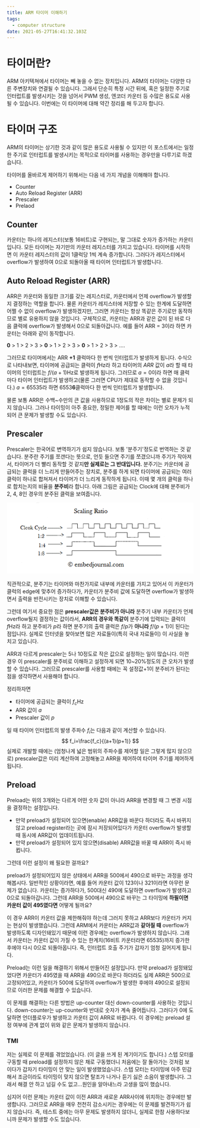 ```yaml
---
title: ARM 타이머 이해하기
tags:
  - computer structure
date: 2021-05-27T16:41:32.103Z
---
```


# 타이머란?

ARM 아키텍쳐에서 타이머는 빼 놓을 수 없는 장치입니다. ARM의 타이머는 다양한 다른 주변장치와 연결될 수 있습니다. 그래서 단순히 특정 시간 뒤에, 혹은 일정한 주기로 인터럽트를 발생시키는 것을 넘어서 PWM 생성, 엔코더 카운터 등 수많은 용도로 사용될 수 있습니다. 이번에는 이 타이머에 대해 약간 정리를 해 두고자 합니다.

# 타이머 구조

ARM의 타이머는 상기한 것과 같이 많은 용도로 사용될 수 있지만 이 포스트에서는 일정한 주기로 인터럽트를 발생시키는 목적으로 타이머를 사용하는 경우만을 다루기로 하겠습니다.

타이머를 올바르게 제어하기 위해서는 다음 네 가지 개념을 이해해야 합니다.

- Counter
- Auto Reload Register (ARR)
- Prescaler
- Prelaod

## Counter

카운터는 하나의 레지스터(보통 16비트)로 구현되는, 말 그대로 숫자가 증가하는 카운터입니다. 모든 타이머는 자기만의 카운터 레지스터를 가지고 있습니다. 타이머를 시작하면 이 카운터 레지스터의 값이 1클럭당 1씩 계속 증가합니다. 그러다가 레지스터에서 overflow가 발생하여 0으로 되돌아올 때 타이머 인터럽트가 발생합니다.

## Auto Reload Register (ARR)

ARR은 카운터와 동일한 크기를 갖는 레지스터로, 카운터에서 언제 overflow가 발생할지 결정하는 역할을 합니다. 물론 카운터가 레지스터에 저장할 수 있는 한계에 도달하면 어쩔 수 없이 overflow가 발생하겠지만, 그러면 카운터는 항상 똑같은 주기로만 동작하므로 별로 유용하지 않을 것입니다. 구체적으로, 카운터는 ARR과 같은 값이 된 바로 다음 클럭에 overflow가 발생해서 0으로 되돌아갑니다. 예를 들어 ARR = 3이라 하면 카운터는 아래와 같이 동작합니다.

**0** > 1 > 2 > 3 > **0** > 1 > 2 > 3 > **0** > 1 > 2 > 3 > ....

그러므로 타이머에서는 ARR **+1** 클럭마다 한 번씩 인터럽트가 발생하게 됩니다. 수식으로 나타내보면, 타이머에 공급되는 클럭이 $f$Hz라 하고 타이머의 $ARR$ 값이 $a$라 할 때 타이머의 인터럽트는 $f/(a+1)$Hz로 발생하게 됩니다. 그러므로 $a=0$이라 하면 매 클럭마다 타이머 인터럽트가 발생하고(물론 그러면 CPU가 제대로 동작할 수 없을 것입니다.) $a=65535$라 하면 6553**6**클럭마다 한 번씩 인터럽트가 발생합니다.

물론 보통 ARR은 수백~수만의 큰 값을 사용하므로 1정도의 작은 차이는 별로 문제가 되지 않습니다. 그러나 타이밍이 아주 중요한, 정밀한 제어를 할 때에는 이런 오차가 누적되어 큰 문제가 발생할 수도 있습니다.

## Prescaler

Prescaler는 한국어로 변역하기가 쉽지 않습니다. 보통 '분주기'정도로 번역하는 것 같습니다. 분주란 주기를 쪼갠다는 뜻으로, 언듯 들으면 주기를 쪼갰으니까 주기가 작아져서, 타이머가 더 빨리 동작할 것 같지**만 실제로는 그 반대입니다.** 분주기는 카운터에 공급되는 클럭을 더 느리게 만들어주는 장치로, 분주를 하게 되면 타이머에 공급되는 여러 클럭이 하나로 합쳐져서 타이머가 더 느리게 동작하게 됩니다. 이때 몇 개의 클럭을 하나로 합치는지의 비율을 **분주비**라 합니다. 아래 그림은 공급되는 Clock에 대해 분주비가 2, 4, 8인 경우의 분주된 클럭을 보여줍니다.

![Timer/Counter Module - A Controller Independent Guide - EmbedJournal](imgs/timer-scaling-ratio.png)

직관적으로, 분주기는 타이머와 마찬가지로 내부에 카운터를 가지고 있어서 이 카운터가 클럭의 edge에 맞추어 증가하다가, 카운터가 분주비 값에 도달하면 overflow가 발생하면서 출력을 반전시키는 장치로 이해할 수 있습니다.

그런데 여기서 중요한 점은 **prescaler값은 분주비가 아니라** 분주기 내부 카운터가 언제 overflow될지 결정하는 값이라서, **ARR의 경우와 똑같이** 분주기에 입력되는 클럭이 $f$Hz라 하고 분주비가 $p$라 하면 분주기의 출력 클럭은 $f/p$가 **아니라** $f/(p+1)$이 된다는 점입니다. 실제로 인터넷을 찾아보면 많은 자료들이(특히 국내 자료들이) 이 사실을 놓치고 있습니다.

ARR과 다르게 prescaler는 5나 10정도로 작은 값으로 설정하는 일이 많습니다. 이런 경우 이 prescaler를 분주비로 이해하고 설정하게 되면 10~20%정도의 큰 오차가 발생할 수 있습니다. 그러므로 prescaler를 사용할 때에는 꼭 설정값+1이 분주비가 된다는 점을 생각하면서 사용해야 합니다.

정리하자면

- 타이머에 공급되는 클럭이 $f_c$Hz
- ARR 값이 $a$
- Prescaler 값이 $p$

일 때 타이머 인터럽트의 발생 주파수 $f_i$는 다음과 같이 계산할 수 있습니다.
$$
f_i=\frac{f_c}{(a+1)(p+1)}
$$
실제로 개발할 때에는 (엄청나게 넓은 범위의 주파수를 제어할 일은 그렇게 많지 않으므로) prescaler값은 미리 계산하여 고정해놓고 ARR을 제어하여 타이머 주기를 제어하게 됩니다.

## Preload

Preload는 위의 3개와는 다르게 어떤 숫자 값이 아니라 ARR을 변경할 때 그 변경 시점을 결정하는 설정입니다.

- 만약 preload가 설정되어 있으면(enable) ARR값을 바꾼다 하더라도 즉시 바뀌지 않고 preload register라는 곳에 잠시 저장되어있다가 카운터 overflow가 발생할 때 동시에 ARR값이 업데이트됩니다.
- 만약 preload가 설정되어 있지 않으면(disable) ARR값을 바꿀 때 ARR이 즉시 바뀝니다.

그런데 이런 설정이 왜 필요한 걸까요?

preload가 설정되어있지 않은 상태에서 ARR을 500에서 490으로 바꾸는 과정을 생각해봅시다. 일반적인 상황이라면, 예를 들어 카운터 값이 123이나 321이라면 아무런 문제가 없습니다. 카운터는 증가하다가, 500대신 490에 도달하면 overflow가 발생하고 0으로 되돌아갑니다. 그런데 ARR을 500에서 490으로 바꾸는 그 타이밍에 **하필이면 카운터 값이 495였다면** 어떻게 될까요?

이 경우 ARR이 카운터 값을 제한해줘야 하는데 그러지 못하고 ARR보다 카운터가 커지는 현상이 발생했습니다. 그런데 ARM에서 카운터는 ARR값과 **같아질 때** overflow가 발생하도록 디자인돼있기 때문에 이런 경우에는 overflow가 발생하지 않습니다. 그래서 카운터는 카운터 값이 가질 수 있는 한계치(16비트 카운터라면 65535)까지 증가한 후에야 다시 0으로 되돌아옵니다. 즉, 인터럽트 호출 주기가 갑자기 엄청 길어지게 됩니다.

 Preload는 이런 일을 해결하기 위해서 만들어진 설정입니다. 만약 preload가 설정돼있었다면 카운터가 495였을 때 ARR을 490으로 바꾼다 하더라도 실제 ARR은 500으로 고정되어있고, 카운터가 500에 도달하여 overflow가 발생한 후에야 490으로 설정되므로 이러한 문제를 해결할 수 있습니다.

이 문제를 해결하는 다른 방법은 up-counter 대신 down-counter를 사용하는 것입니다. down-counter는 up-counter와 반대로 숫자가 계속 줄어듭니다. 그러다가 0에 도달하면 언더플로우가 발생하고 카운터 값이 ARR로 바뀝니다. 이 경우에는 preload 설정 여부에 관계 없이 위와 같은 문제가 발생하지 않습니다.

### TMI

저는 실제로 이 문제를 겪었었습니다. (이 글을 쓰게 된 계기이기도 합니다.) 스텝 모터를 구동할 때 preload를 설정하지 않은 채로 구동했더니 처음에는 잘 돌아가는 것처럼 보이다가 갑자기 타이밍이 안 맞는 일이 발생했었습니다. 스텝 모터는 타이밍에 아주 민감해서 조금이라도 타이밍이 맞지 않으면 탈조가 나거나 듣기 싫은 소음이 발생합니다. 그래서 해결 안 하고 넘길 수도 없고...원인을 알아내느라 고생을 많이 했습니다.

심지어 이런 문제는 카운터 값이 이전 ARR과 새로운 ARR사이에 위치하는 경우에만 발생합니다. 그러므로 ARR을 매우 천천히 감소시키는 경우에는 이 문제를 발견하기가 쉽지 않습니다. 즉, 테스트 중에는 아무 문제도 발생하지 않더니, 실제로 한참 사용하다보니까 문제가 발생할 수도 있습니다.

